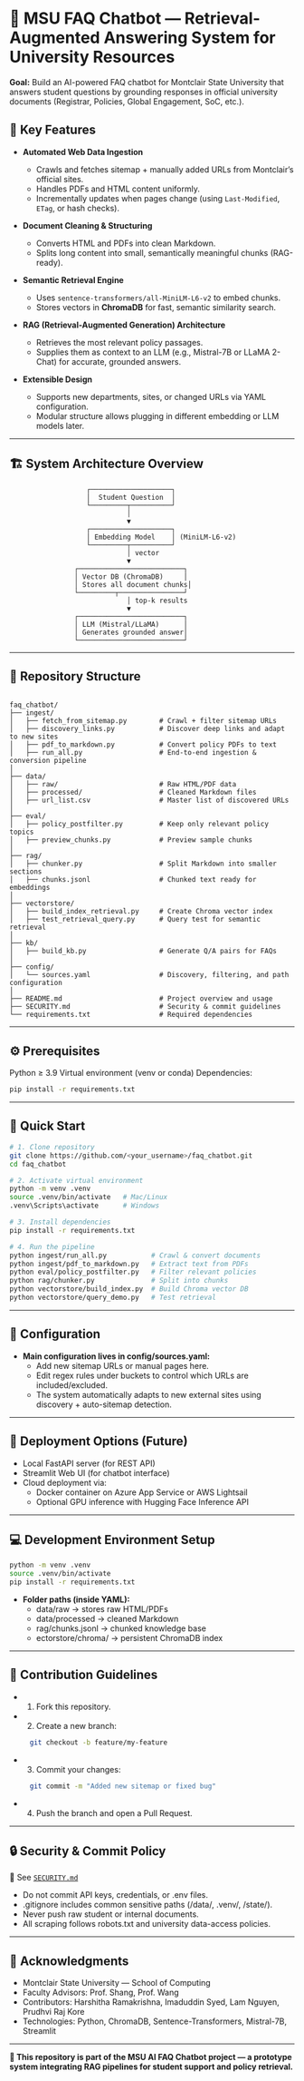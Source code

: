 # 🧠 MSU FAQ Chatbot — Retrieval-Augmented Answering System for University Resources

**Goal:** Build an AI-powered FAQ chatbot for Montclair State University that answers student questions by grounding responses in official university documents (Registrar, Policies, Global Engagement, SoC, etc.).

## 🚀 Key Features

- **Automated Web Data Ingestion**
  - Crawls and fetches sitemap + manually added URLs from Montclair’s official sites.
  - Handles PDFs and HTML content uniformly.
  - Incrementally updates when pages change (using `Last-Modified`, `ETag`, or hash checks).

- **Document Cleaning & Structuring**
  - Converts HTML and PDFs into clean Markdown.
  - Splits long content into small, semantically meaningful chunks (RAG-ready).

- **Semantic Retrieval Engine**
  - Uses `sentence-transformers/all-MiniLM-L6-v2` to embed chunks.
  - Stores vectors in **ChromaDB** for fast, semantic similarity search.

- **RAG (Retrieval-Augmented Generation) Architecture**
  - Retrieves the most relevant policy passages.
  - Supplies them as context to an LLM (e.g., Mistral-7B or LLaMA 2-Chat) for accurate, grounded answers.

- **Extensible Design**
  - Supports new departments, sites, or changed URLs via YAML configuration.
  - Modular structure allows plugging in different embedding or LLM models later.

---

## 🏗️ System Architecture Overview

```text
                   ┌────────────────────┐
                   │  Student Question  │
                   └─────────┬──────────┘
                             │
                             ▼
                   ┌────────────────────┐
                   │ Embedding Model    │ (MiniLM-L6-v2)
                   └─────────┬──────────┘
                             │ vector
                             ▼
                ┌──────────────────────────┐
                │ Vector DB (ChromaDB)     │
                │ Stores all document chunks│
                └─────────┬────────────────┘
                             │ top-k results
                             ▼
                ┌──────────────────────────┐
                │ LLM (Mistral/LLaMA)      │
                │ Generates grounded answer│
                └──────────────────────────┘
```
---

## 🧩 Repository Structure
```text

faq_chatbot/
├── ingest/
│   ├── fetch_from_sitemap.py        # Crawl + filter sitemap URLs
│   ├── discovery_links.py           # Discover deep links and adapt to new sites
│   ├── pdf_to_markdown.py           # Convert policy PDFs to text
│   ├── run_all.py                   # End-to-end ingestion & conversion pipeline
│
├── data/
│   ├── raw/                         # Raw HTML/PDF data
│   ├── processed/                   # Cleaned Markdown files
│   ├── url_list.csv                 # Master list of discovered URLs
│
├── eval/
│   ├── policy_postfilter.py         # Keep only relevant policy topics
│   ├── preview_chunks.py            # Preview sample chunks
│
├── rag/
│   ├── chunker.py                   # Split Markdown into smaller sections
│   ├── chunks.jsonl                 # Chunked text ready for embeddings
│
├── vectorstore/
│   ├── build_index_retrieval.py     # Create Chroma vector index
│   ├── test_retrieval_query.py      # Query test for semantic retrieval
│
├── kb/
│   ├── build_kb.py                  # Generate Q/A pairs for FAQs
│
├── config/
│   └── sources.yaml                 # Discovery, filtering, and path configuration
│
├── README.md                        # Project overview and usage
├── SECURITY.md                      # Security & commit guidelines
└── requirements.txt                 # Required dependencies
```

---

## ⚙️ Prerequisites

Python ≥ 3.9
Virtual environment (venv or conda)
Dependencies: 
```bash
pip install -r requirements.txt
```
---

## 🧰 Quick Start

```bash
# 1. Clone repository
git clone https://github.com/<your_username>/faq_chatbot.git
cd faq_chatbot

# 2. Activate virtual environment
python -m venv .venv
source .venv/bin/activate   # Mac/Linux
.venv\Scripts\activate      # Windows

# 3. Install dependencies
pip install -r requirements.txt

# 4. Run the pipeline
python ingest/run_all.py           # Crawl & convert documents
python ingest/pdf_to_markdown.py   # Extract text from PDFs
python eval/policy_postfilter.py   # Filter relevant policies
python rag/chunker.py              # Split into chunks
python vectorstore/build_index.py  # Build Chroma vector DB
python vectorstore/query_demo.py   # Test retrieval

```

---

## 🧠 Configuration

- **Main configuration lives in config/sources.yaml:**
  - Add new sitemap URLs or manual pages here.
  - Edit regex rules under buckets to control which URLs are included/excluded.
  - The system automatically adapts to new external sites using discovery + auto-sitemap detection.

---

## 🧩 Deployment Options (Future)

- Local FastAPI server (for REST API)
- Streamlit Web UI (for chatbot interface)
- Cloud deployment via:
  - Docker container on Azure App Service or AWS Lightsail
  - Optional GPU inference with Hugging Face Inference API

---

## 💻 Development Environment Setup

```bash
python -m venv .venv
source .venv/bin/activate
pip install -r requirements.txt
```
 
- **Folder paths (inside YAML):**
  - data/raw → stores raw HTML/PDFs
  - data/processed → cleaned Markdown
  - rag/chunks.jsonl → chunked knowledge base
  - ectorstore/chroma/ → persistent ChromaDB index

---

## 🤝 Contribution Guidelines

- 1. Fork this repository.
- 2. Create a new branch:
```bash
     git checkout -b feature/my-feature
```
- 3. Commit your changes:
```bash
     git commit -m "Added new sitemap or fixed bug"
```
- 4. Push the branch and open a Pull Request.

---

## 🔒 Security & Commit Policy

📂 See [`SECURITY.md`](./SECURITY.md)

 - Do not commit API keys, credentials, or .env files.
 - .gitignore includes common sensitive paths (/data/, .venv/, /state/).
 - Never push raw student or internal documents.
 - All scraping follows robots.txt and university data-access policies.

---

## 🙏 Acknowledgments

- Montclair State University — School of Computing
- Faculty Advisors: Prof. Shang, Prof. Wang
- Contributors: Harshitha Ramakrishna, Imaduddin Syed, Lam Nguyen, Prudhvi Raj Kore
- Technologies: Python, ChromaDB, Sentence-Transformers, Mistral-7B, Streamlit

---

**📘 This repository is part of the MSU AI FAQ Chatbot project — a prototype system integrating RAG pipelines for student support and policy retrieval.**
